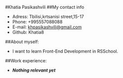 #Khatia Pasikashvili
##My contact info


* Adress: Tbilisi,krtsanisi street,15-17
* Phone: +995557088088
* E-mail: khpasikashvili@gmail.com
* Github: Khatia8

##About myself:
* I want to learn Front-End Development in RSSchool.
 
##Work experience:

* ***Nothing relevant yet***